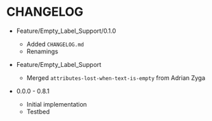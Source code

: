 #  CHANGELOG


* Feature/Empty_Label_Support/0.1.0

	+ Added `CHANGELOG.md`
	+ Renamings

* Feature/Empty_Label_Support

	+ Merged `attributes-lost-when-text-is-empty` from Adrian Zyga

* 0.0.0 - 0.8.1

	+ Initial implementation
	+ Testbed


